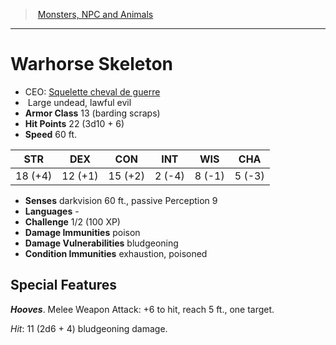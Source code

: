 ﻿---
!MonsterItem
Family: MonsterVO
Type: undead
Size: Large
Alignment: lawful evil
ArmorClass: 13 (barding scraps)
HitPoints: 22 (3d10 + 6)
Speed: 60 ft.
Strength: 18 (+4)
Dexterity: 12 (+1)
Constitution: 15 (+2)
Intelligence: ' 2 (-4)'
Wisdom: ' 8 (-1)'
Charisma: ' 5 (-3)'
DamageImmunities: poison
ConditionImmunities: exhaustion, poisoned
Senses: darkvision 60 ft., passive Perception 9
Languages: '-'
Challenge: 1/2 (100 XP)
Id: monsters_vo.md#warhorse-skeleton
ParentLink: monsters_vo.md#monsters-npc-and-animals
Name: Warhorse Skeleton
ParentName: Monsters, NPC and Animals
NameLevel: 1
AltName: '[Squelette cheval de guerre](hd_monsters_squelette_cheval_de_guerre.md)'
Attributes:
  Name: Warhorse Skeleton
  Markdown: >+
    # <!--Name-->Warhorse Skeleton<!--/Name-->


    - CEO: <!--AltName-->[Squelette cheval de guerre](hd_monsters_squelette_cheval_de_guerre.md)<!--/AltName-->

    -  <!--Size-->Large<!--/Size--> <!--Type-->undead<!--/Type-->, <!--Alignment-->lawful evil<!--/Alignment-->

    - **Armor Class** <!--ArmorClass-->13 (barding scraps)<!--/ArmorClass-->

    - **Hit Points** <!--HitPoints-->22 (3d10 + 6)<!--/HitPoints-->

    - **Speed** <!--Speed-->60 ft.<!--/Speed-->


    |STR|DEX|CON|INT|WIS|CHA|

    |---|---|---|---|---|---|

    |<!--Strength-->18 (+4)<!--/Strength-->|<!--Dexterity-->12 (+1)<!--/Dexterity-->|<!--Constitution-->15 (+2)<!--/Constitution-->|<!--Intelligence--> 2 (-4)<!--/Intelligence-->|<!--Wisdom--> 8 (-1)<!--/Wisdom-->|<!--Charisma--> 5 (-3)<!--/Charisma-->|


    - **Senses** <!--Senses-->darkvision 60 ft., passive Perception 9<!--/Senses-->

    - **Languages** <!--Languages-->-<!--/Languages-->

    - **Challenge** <!--Challenge-->1/2 (100 XP)<!--/Challenge-->

    - **Damage Immunities** <!--DamageImmunities-->poison<!--/DamageImmunities-->

    - **Damage Vulnerabilities** bludgeoning

    - **Condition Immunities** <!--ConditionImmunities-->exhaustion, poisoned<!--/ConditionImmunities-->


    ## Special Features


    **_Hooves_**. Melee Weapon Attack: +6 to hit, reach 5 ft., one target.


    _Hit_: 11 (2d6 + 4) bludgeoning damage.

  AltName: '[Squelette cheval de guerre](hd_monsters_squelette_cheval_de_guerre.md)'
  Size: Large
  Type: undead
  Alignment: lawful evil
  ArmorClass: 13 (barding scraps)
  HitPoints: 22 (3d10 + 6)
  Speed: 60 ft.
  Strength: 18 (+4)
  Dexterity: 12 (+1)
  Constitution: 15 (+2)
  Intelligence: ' 2 (-4)'
  Wisdom: ' 8 (-1)'
  Charisma: ' 5 (-3)'
  Senses: darkvision 60 ft., passive Perception 9
  Languages: '-'
  Challenge: 1/2 (100 XP)
  DamageImmunities: poison
  ConditionImmunities: exhaustion, poisoned
AttributesDictionary: >+
  Name: Warhorse Skeleton

  Markdown: >+

    # <!--Name-->Warhorse Skeleton<!--/Name-->





    - CEO: <!--AltName-->[Squelette cheval de guerre](hd_monsters_squelette_cheval_de_guerre.md)<!--/AltName-->



    -  <!--Size-->Large<!--/Size--> <!--Type-->undead<!--/Type-->, <!--Alignment-->lawful evil<!--/Alignment-->



    - **Armor Class** <!--ArmorClass-->13 (barding scraps)<!--/ArmorClass-->



    - **Hit Points** <!--HitPoints-->22 (3d10 + 6)<!--/HitPoints-->



    - **Speed** <!--Speed-->60 ft.<!--/Speed-->





    |STR|DEX|CON|INT|WIS|CHA|



    |---|---|---|---|---|---|



    |<!--Strength-->18 (+4)<!--/Strength-->|<!--Dexterity-->12 (+1)<!--/Dexterity-->|<!--Constitution-->15 (+2)<!--/Constitution-->|<!--Intelligence--> 2 (-4)<!--/Intelligence-->|<!--Wisdom--> 8 (-1)<!--/Wisdom-->|<!--Charisma--> 5 (-3)<!--/Charisma-->|





    - **Senses** <!--Senses-->darkvision 60 ft., passive Perception 9<!--/Senses-->



    - **Languages** <!--Languages-->-<!--/Languages-->



    - **Challenge** <!--Challenge-->1/2 (100 XP)<!--/Challenge-->



    - **Damage Immunities** <!--DamageImmunities-->poison<!--/DamageImmunities-->



    - **Damage Vulnerabilities** bludgeoning



    - **Condition Immunities** <!--ConditionImmunities-->exhaustion, poisoned<!--/ConditionImmunities-->





    ## Special Features





    **_Hooves_**. Melee Weapon Attack: +6 to hit, reach 5 ft., one target.





    _Hit_: 11 (2d6 + 4) bludgeoning damage.



  AltName: '[Squelette cheval de guerre](hd_monsters_squelette_cheval_de_guerre.md)'

  Size: Large

  Type: undead

  Alignment: lawful evil

  ArmorClass: 13 (barding scraps)

  HitPoints: 22 (3d10 + 6)

  Speed: 60 ft.

  Strength: 18 (+4)

  Dexterity: 12 (+1)

  Constitution: 15 (+2)

  Intelligence: ' 2 (-4)'

  Wisdom: ' 8 (-1)'

  Charisma: ' 5 (-3)'

  Senses: darkvision 60 ft., passive Perception 9

  Languages: '-'

  Challenge: 1/2 (100 XP)

  DamageImmunities: poison

  ConditionImmunities: exhaustion, poisoned

---
> [Monsters, NPC and Animals](srd_monsters.md)

---

# Warhorse Skeleton

- CEO: [Squelette cheval de guerre](hd_monsters_squelette_cheval_de_guerre.md)
-  Large undead, lawful evil
- **Armor Class** 13 (barding scraps)
- **Hit Points** 22 (3d10 + 6)
- **Speed** 60 ft.

|STR|DEX|CON|INT|WIS|CHA|
|---|---|---|---|---|---|
|18 (+4)|12 (+1)|15 (+2)| 2 (-4)| 8 (-1)| 5 (-3)|

- **Senses** darkvision 60 ft., passive Perception 9
- **Languages** -
- **Challenge** 1/2 (100 XP)
- **Damage Immunities** poison
- **Damage Vulnerabilities** bludgeoning
- **Condition Immunities** exhaustion, poisoned

## Special Features

**_Hooves_**. Melee Weapon Attack: +6 to hit, reach 5 ft., one target.

_Hit_: 11 (2d6 + 4) bludgeoning damage.

